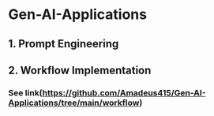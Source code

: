 # Gen-AI-Applications

## 1. Prompt Engineering


## 2. Workflow Implementation

### See link(https://github.com/Amadeus415/Gen-AI-Applications/tree/main/workflow)
